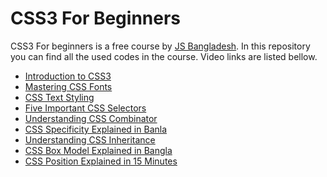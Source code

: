 # CSS3 For Beginners

CSS3 For beginners is a free course by [JS Bangladesh][1]. In this repository you can find all the used codes in the course. Video links are listed bellow.

-   [Introduction to CSS3][2]
-   [Mastering CSS Fonts][3]
-   [CSS Text Styling][4]
-   [Five Important CSS Selectors][5]
-   [Understanding CSS Combinator][6]
-   [CSS Specificity Explained in Banla][7]
-   [Understanding CSS Inheritance][8]
-   [CSS Box Model Explained in Bangla][9]
-   [CSS Position Explained in 15 Minutes][10]

[1]: https://youtube.com/jsbangladesh 'YouTube Channel Link'
[2]: https://youtu.be/gDZYIjNPjI8 'Introduction to CSS3'
[3]: https://youtu.be/NInrXvDE8B8 'Mastering CSS Fonts'
[4]: https://youtu.be/u4E9dJQTNCE 'CSS Text Styling'
[5]: https://youtu.be/cjDQOB831qE 'Five Important CSS Selectors'
[6]: https://youtu.be/n2XMicgZYq4 'Understanding CSS Combinator'
[7]: https://youtu.be/Q-nHDnncBjo 'CSS Specificity Explained in Bangla'
[8]: https://youtu.be/R1yU02fpFcQ 'Understanding CSS Inheritance'
[9]: https://youtu.be/hkDQlV6ROYU 'CSS Box Model Explained in Bangla'
[10]: https://youtu.be/ROvf_S2klJs 'CSS Position Explained in 15 Minutes'
